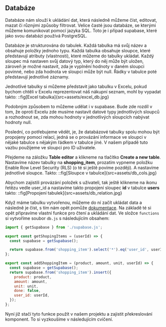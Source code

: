 ## Databáze

Databáze nám slouží k ukládání dat, která následně můžeme číst, editovat, mazat či různými způsoby filtrovat. Velice časté jsou databáze, se kterými můžeme komunikovat pomocí jazyka SQL. Toto je i případ supabase, které jako svou databázi používá PostgreSQL.

Databáze je strukturována do tabulek. Každá tabulka má svůj název a obsahuje položky jednoho typu.
Každá tabulka obsahuje sloupce, které představují atributy (vlastnosti), které můžeme do tabulky ukládat. Každý sloupec má nastaven svůj datový typ, který do něj může být uložen, zároveň je možné nastavit, zda je vyplnění hodnoty v daném sloupci povinné, nebo zda hodnota ve sloupci může být null. Řádky v tabulce poté představují jednotlivé záznamy.

Jednotlivé tabulky si můžeme představit jako tabulku v Excelu, pokud bychom chtěli v Excelu reprezentovat náš nákupní seznam, mohl by vypadat takto:
::fig[Excel tabulka]{src=assets/excel_db.jpg}

Podobným způsobem to můžeme udělat i v supabase. Bude zde rozdíl v tom, že oproti Excelu zde musíme nastavit datové typy jednotlivých sloupců a rozhodnout se, zda mohou hodnoty v jednotlivých sloupcích nabývat hodnoty null.

Poslední, co potřebujeme vědět, je, že databázové tabulky spolu mohou být propojeny pomocí relací, jedná se o provázání informace ve sloupci v nějaké tabulce s nějakým řádkem v tabulce jiné. V našem případě tuto vazbu použijeme ve sloupci pro ID uživatele.

Přejdeme na záložku **Table editor** a klikneme na tlačítko **Create a new table**. Nastavíme název tabulky na **shopping_item**, prozatím vypneme položku Enable Row Level Security (RLS) (o té si ještě povíme později). A nastavíme jednotlivé sloupce. Takto:
::fig[Sloupce v tabulce]{src=assets/db_cols.jpg}

Abychom zajistili provázání položek s uživateli, tak ještě klikneme na ikonu řetězu vedle user_id a nastavíme takto propojení sloupec **id** v tabulce **users** takto:
::fig[Propojení tabulek]{src=assets/db_relation.jpg}

Když máme tabulku vytvořenou, můžeme do ní začít ukládat data a následně je číst, s tím nám opět pomůže [dokumentace](https://supabase.com/docs/reference/javascript/select).
Na základě té si opět připravíme vlastní funkce pro čtení a ukládání dat. Ve složce `functions` si vytvoříme soubor `db.js` s následujícím obsahem:

```js
import { getSupabase } from './supabase.js';

export const getShopingItems = (userId) => {
  const supabase = getSupabase();

  return supabase.from('shopping_item').select('*').eq('user_id', userId);
};

export const addShoppingItem = (product, amount, unit, userId) => {
  const supabase = getSupabase();
  return supabase.from('shopping_item').insert({
    product: product,
    amount: amount,
    unit: unit,
    done: false,
    user_id: userId,
  });
};
```

Nyní již stačí tyto funkce použít v našem projektu a zajistit překreslování komponent. To si vyzkoušíme v následujícím cvičení.
